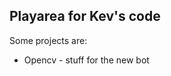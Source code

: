 Playarea for Kev's code
-----------------------


Some projects are:


* Opencv - stuff for the new bot


